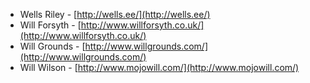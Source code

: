  * Wells Riley - [http://wells.ee/](http://wells.ee/)
 * Will Forsyth - [http://www.willforsyth.co.uk/](http://www.willforsyth.co.uk/)
 * Will Grounds - [http://www.willgrounds.com/](http://www.willgrounds.com/)
 * Will Wilson - [http://www.mojowill.com/](http://www.mojowill.com/)
